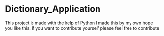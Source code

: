 # Dictionary_Application
This project is made with the help of Python
I made this by my own hope you like this.
If you want to contribute yourself please feel free to contribute

